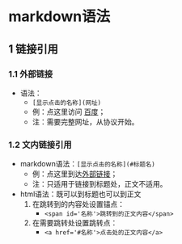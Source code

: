 # markdown语法
## 1 链接引用
### 1.1 外部链接
- 语法：
  - `[显示点击的名称](网址)`
  - 例：点这里访问 [百度](http://www.baidu.com)；
  - 注：需要完整网址，从协议开始。
### 1.2 文内链接引用
- markdown语法：`[显示点击的名称](#标题名)`
  - 例：点这里到达[外部链接](#外部链接)；
  - 注：只适用于链接到标题处，正文不适用。
- html语法：既可以到标题也可以到正文
  1. 在跳转到的内容处设置锚点：
     - `<span id='名称'>跳转到的正文内容</span>` 
  2. 在需要跳转处设置跳转点：
     - `<a href='#名称'>点击处的正文内容</a>`